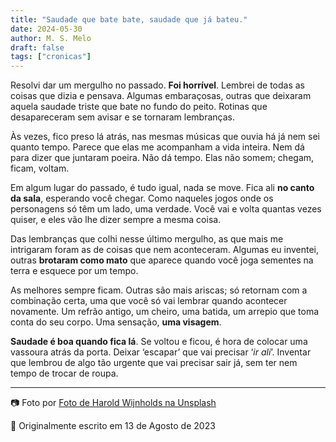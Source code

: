 ```yaml
---
title: "Saudade que bate bate, saudade que já bateu."
date: 2024-05-30
author: M. S. Melo
draft: false
tags: ["cronicas"]
---
```


Resolvi dar um mergulho no passado. **Foi horrível**. Lembrei de todas as coisas que dizia e pensava. Algumas embaraçosas, outras que deixaram aquela saudade triste que bate no fundo do peito. Rotinas que desapareceram sem avisar e se tornaram lembranças.

Às vezes, fico preso lá atrás, nas mesmas músicas que ouvia há já nem sei quanto tempo. Parece que elas me acompanham a vida inteira. Nem dá para dizer que juntaram poeira. Não dá tempo. Elas não somem; chegam, ficam, voltam.

Em algum lugar do passado, é tudo igual, nada se move. Fica ali **no canto da sala**, esperando você chegar. Como naqueles jogos onde os personagens só têm um lado, uma verdade. Você vai e volta quantas vezes quiser, e eles vão lhe dizer sempre a mesma coisa.

Das lembranças que colhi nesse último mergulho, as que mais me intrigaram foram as de coisas que nem aconteceram. Algumas eu inventei, outras **brotaram como mato** que aparece quando você joga sementes na terra e esquece por um tempo.

As melhores sempre ficam. Outras são mais ariscas; só retornam com a combinação certa, uma que você só vai lembrar quando acontecer novamente. Um refrão antigo, um cheiro, uma batida, um arrepio que toma conta do seu corpo. Uma sensação, **uma visagem**.

**Saudade é boa quando fica lá**. Se voltou e ficou, é hora de colocar uma vassoura atrás da porta. Deixar ‘escapar’ que vai precisar ‘*ir ali*’. Inventar que lembrou de algo tão urgente que vai precisar sair já, sem ter nem tempo de trocar de roupa.

---

📷 Foto por [Foto de Harold Wijnholds na Unsplash](https://unsplash.com/pt-br/fotografias/mulher-vestindo-lenco-vermelho-e-preto-e162aG538_k)

📅 Originalmente escrito em 13 de Agosto de 2023